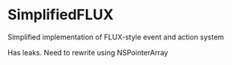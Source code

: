 # SimplifiedFLUX
Simplified implementation of FLUX-style event and action system

Has leaks. Need to rewrite using NSPointerArray

